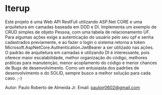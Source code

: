 # Iterup
Este projeto é uma Web API RestFull utilizando ASP.Net CORE e uma arquitetura em camadas baseada em DDD e DI.
Implementa um exemplo de CRUD simples de objeto Pessoa, com uma tabela de relacionamento UF.
Para algumas ações exige a autenticação do usuário pelo seu cpf e senha cadastrados previamente, e ao fazer o login o sistema
retorna a token Microsoft.AspNetCore.Authentication.JwtBearer a ser utilizado nas ações.
O padrão de arquitetura em camadas e utilizando DI é interessante, pois oferece maior escalabilidade, melhor organização do código, melhores 
práticas para manutenção, menor acoplamento do código e menor chances de Bugs de desenvolvimento. 
Como um entusiasta dos padrões de desenvolvimento e do SOLID, sempre busco a melhor solução para cada caso. ;-)

Autor: Paulo Roberto de Almeida Jr.
Email: paulojr0602@gmail.com
